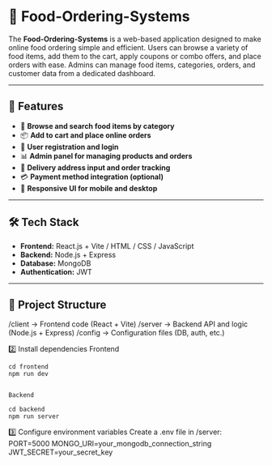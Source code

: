 # 🍔 Food-Ordering-Systems

The **Food-Ordering-Systems** is a web-based application designed to make online food ordering simple and efficient. Users can browse a variety of food items, add them to the cart, apply coupons or combo offers, and place orders with ease. Admins can manage food items, categories, orders, and customer data from a dedicated dashboard.

---

## 🚀 Features

- 🛒 **Browse and search food items by category**  
- 📦 **Add to cart and place online orders**  
- 👤 **User registration and login**  
- 📊 **Admin panel for managing products and orders**  
- 📍 **Delivery address input and order tracking**  
- 💳 **Payment method integration (optional)**  
- 📱 **Responsive UI for mobile and desktop**  

---

## 🛠️ Tech Stack

- **Frontend:** React.js + Vite / HTML / CSS / JavaScript  
- **Backend:** Node.js + Express  
- **Database:** MongoDB  
- **Authentication:** JWT  

---

## 📁 Project Structure

/client → Frontend code (React + Vite)
/server → Backend API and logic (Node.js + Express)
/config → Configuration files (DB, auth, etc.)

2️⃣ Install dependencies
    Frontend

    cd frontend
    npm run dev


    Backend

    cd backend
    npm run server

3️⃣ Configure environment variables
    Create a .env file in /server:
       PORT=5000
       MONGO_URI=your_mongodb_connection_string
       JWT_SECRET=your_secret_key
